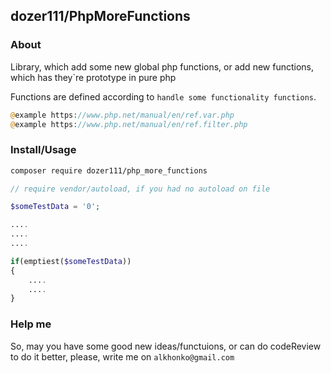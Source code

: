## dozer111/PhpMoreFunctions

### About
Library, which add some new global php functions, or add new functions, 
which has they`re prototype in pure php  

Functions are defined according to `handle some functionality functions`.  
```php
@example https://www.php.net/manual/en/ref.var.php
@example https://www.php.net/manual/en/ref.filter.php
```

### Install/Usage
```bash
composer require dozer111/php_more_functions
```
```php
// require vendor/autoload, if you had no autoload on file

$someTestData = '0';

....
....
....

if(emptiest($someTestData))
{
    ....
    ....
}
```

### Help me
So, may you have some good new ideas/functuions, or can do codeReview
to do it better, please, write me on `alkhonko@gmail.com`